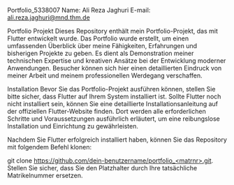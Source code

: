 Portfolio_5338007
Name: Ali Reza Jaghuri 
E-mail: ali.reza.jaghuri@mnd.thm.de

Portfolio Projekt
Dieses Repository enthält mein Portfolio-Projekt, das mit Flutter entwickelt wurde. Das Portfolio wurde erstellt, um einen umfassenden Überblick über meine Fähigkeiten, Erfahrungen und bisherigen Projekte zu geben. Es dient als Demonstration meiner technischen Expertise und kreativen Ansätze bei der Entwicklung moderner Anwendungen. Besucher können sich hier einen detaillierten Eindruck von meiner Arbeit und meinem professionellen Werdegang verschaffen.

Installation
Bevor Sie das Portfolio-Projekt ausführen können, stellen Sie bitte sicher, dass Flutter auf Ihrem System installiert ist. Sollte Flutter noch nicht installiert sein, können Sie eine detaillierte Installationsanleitung auf der offiziellen Flutter-Website finden. Dort werden alle erforderlichen Schritte und Voraussetzungen ausführlich erläutert, um eine reibungslose Installation und Einrichtung zu gewährleisten.

Nachdem Sie Flutter erfolgreich installiert haben, können Sie das Repository mit folgendem Befehl klonen:

git clone https://github.com/dein-benutzername/portfolio_<matrnr>.git.
Stellen Sie sicher, dass Sie den Platzhalter <matrnr> durch Ihre tatsächliche Matrikelnummer ersetzen.

